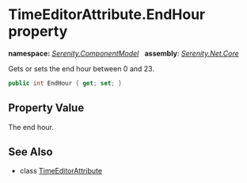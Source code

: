 # TimeEditorAttribute.EndHour property
**namespace:** *[Serenity.ComponentModel](../../README.md#serenity.componentmodel-namespace)*   **assembly**: *[Serenity.Net.Core](../../README.md)*

Gets or sets the end hour between 0 and 23.

```csharp
public int EndHour { get; set; }
```

## Property Value

The end hour.

## See Also

* class [TimeEditorAttribute](../TimeEditorAttribute.md)